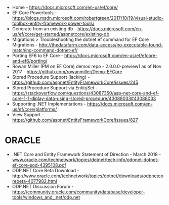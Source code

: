 * Home - https://docs.microsoft.com/en-us/ef/core/
* EF Core Powertools - https://blogs.msdn.microsoft.com/robertgreen/2017/10/19/visual-studio-toolbox-entity-framework-power-tools/ 
* Generate from an existing db - https://docs.microsoft.com/en-us/ef/core/get-started/aspnetcore/existing-db
* Migrations > Troubleshooting the dotnet ef command for EF Core Migrations - http://thedatafarm.com/data-access/no-executable-found-matching-command-dotnet-ef/
* Porting EF6 to EF Core - https://docs.microsoft.com/en-us/ef/efcore-and-ef6/porting/
* Rowan Miller (PM on EF Core) demos repo - 2.0.0.0-preview1 as of Nov 2017 - https://github.com/rowanmiller/Demo-EFCore
* Stored Procedure Support (lacking) - https://github.com/aspnet/EntityFrameworkCore/issues/245
* Stored Procedure Support via EntitySet - https://stackoverflow.com/questions/43087350/asp-net-core-and-ef-core-1-1-diplay-data-using-stored-procedure/43088033#43088033
* Supporting .NET Implementations - https://docs.microsoft.com/en-us/ef/core/platforms/
* View Support - https://github.com/aspnet/EntityFrameworkCore/issues/827

# ORACLE
* .NET Core and Entity Framework Statement of Direction - March 2018 - www.oracle.com/technetwork/topics/dotnet/tech-info/odpnet-dotnet-ef-core-sod-4395108.pdf
* ODP.NET Core Beta Download - http://www.oracle.com/technetwork/topics/dotnet/downloads/odpnetcorebeta-4077982.html
* ODP.NET Discussion Forum - https://community.oracle.com/community/database/developer-tools/windows_and_.net/odp.net
